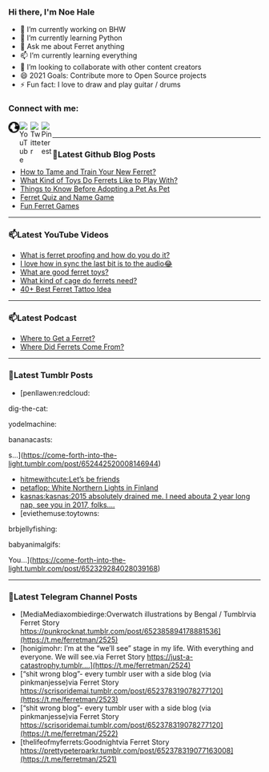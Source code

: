 ### Hi there, I'm Noe Hale

- 🔭 I’m currently working on BHW
- 🌱 I’m currently learning Python
- 💬 Ask me about Ferret anything
- 📫 I’m currently learning everything
- 🔭 I’m looking to collaborate with other content creators
- 😄 2021 Goals: Contribute more to Open Source projects
- ⚡ Fun fact: I love to draw and play guitar / drums

### Connect with me:

[<img align="left" alt="ferretvoice.com" width="22px" src="https://raw.githubusercontent.com/iconic/open-iconic/master/svg/globe.svg" />](https://ferretvoice.com)
[<img align="left" alt="YouTube" width="22px" src="https://cdn.jsdelivr.net/npm/simple-icons@v3/icons/youtube.svg" />](https://www.youtube.com/channel/UCk665XTfaMLVwFVWUmgnDiw)
[<img align="left" alt="Twitter" width="22px" src="https://cdn.jsdelivr.net/npm/simple-icons@v3/icons/twitter.svg" />](https://twitter.com/voiceferret)
[<img align="left" alt="Pinterest" width="22px" src="https://cdn.jsdelivr.net/npm/simple-icons@v3/icons/pinterest.svg" />](https://www.pinterest.com/voiceferret/)

<br />

---
### 🔭Latest Github Blog Posts
<!-- GITHUB:START -->
- [How to Tame and Train Your New Ferret?](http://noehale.github.io/how-to-tame-and-train-your-new-ferret/)
- [What Kind of Toys Do Ferrets Like to Play With?](http://noehale.github.io/what-kind-of-toys-do-ferrets-like-to-play-with/)
- [Things to Know Before Adopting a Pet As Pet](http://noehale.github.io/things-to-know-before-adopting-a-pet-as-pet/)
- [Ferret Quiz and Name Game](http://noehale.github.io/ferret-quiz/)
- [Fun Ferret Games](http://noehale.github.io/fun-ferret-games/)
<!-- GITHUB:END -->
---
### 📫Latest YouTube Videos

<!-- YOUTUBE:START -->
- [What is ferret proofing and how do you do it?](https://www.youtube.com/watch?v=81Syh_DJBQQ)
- [I love how in sync the last bit is to the audio😂](https://www.youtube.com/watch?v=WHBeGHwSlGY)
- [What are good ferret toys?](https://www.youtube.com/watch?v=tPxRilBzc0s)
- [What kind of cage do ferrets need?](https://www.youtube.com/watch?v=xzz6hC3sR5A)
- [40+ Best Ferret Tattoo Idea](https://www.youtube.com/watch?v=KIKqduR6Xcs)
<!-- YOUTUBE:END -->

---
### 📫Latest Podcast

<!-- PODCAST:START -->
- [Where to Get a Ferret?](https://anchor.fm/ferretvoice/episodes/Where-to-Get-a-Ferret-erurfu)
- [Where Did Ferrets Come From?](https://anchor.fm/ferretvoice/episodes/Where-Did-Ferrets-Come-From-eruq8g)
<!-- PODCAST:END -->
---
### 📝Latest Tumblr Posts

<!-- TUMBLR:START -->
- [penllawen:redcloud:

dig-the-cat:

yodelmachine:

bananacasts:

s...](https://come-forth-into-the-light.tumblr.com/post/652442520008146944)
- [hitmewithcute:Let’s be friends](https://come-forth-into-the-light.tumblr.com/post/652419869729538048)
- [petaflop:
White Northern Lights in Finland
](https://come-forth-into-the-light.tumblr.com/post/652374555629879296)
- [kasnas:kasnas:2015 absolutely drained me. I need abouta 2 year long nap, see you in 2017, folks....](https://come-forth-into-the-light.tumblr.com/post/652351974433570816)
- [eviethemuse:toytowns:

brbjellyfishing:

babyanimalgifs:

You...](https://come-forth-into-the-light.tumblr.com/post/652329284028039168)
<!-- TUMBLR:END -->
---
### 📝Latest Telegram Channel Posts

<!-- TELEGRAM:START -->
- [MediaMediaxombiedirge:Overwatch illustrations by Bengal / Tumblrvia Ferret Story https://punkrocknat.tumblr.com/post/652385894178881536](https://t.me/ferretman/2525)
- [honigimohr: I’m at the “we’ll see” stage in my life. With everything and everyone. We will see.via Ferret Story https://just-a-catastrophy.tumblr....](https://t.me/ferretman/2524)
- [“shit wrong blog”- every tumblr user with a side blog (via pinkmanjesse)via Ferret Story https://scrisoridemai.tumblr.com/post/652378319078277120](https://t.me/ferretman/2523)
- [“shit wrong blog”- every tumblr user with a side blog (via pinkmanjesse)via Ferret Story https://scrisoridemai.tumblr.com/post/652378319078277120](https://t.me/ferretman/2522)
- [thelifeofmyferrets:Goodnightvia Ferret Story https://prettypeterparkr.tumblr.com/post/652378319077163008](https://t.me/ferretman/2521)
<!-- TELEGRAM:END -->
